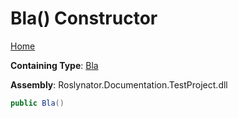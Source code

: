 # Bla\(\) Constructor

[Home](../../../README.md#_top)

**Containing Type**: [Bla](../README.md#_top)

**Assembly**: Roslynator\.Documentation\.TestProject\.dll

```csharp
public Bla()
```

